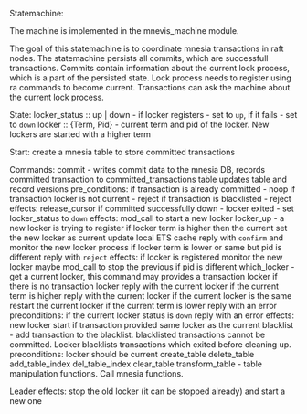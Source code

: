 Statemachine:

The machine is implemented in the mnevis_machine module.

The goal of this statemachine is to coordinate mnesia transactions in raft nodes.
The statemachine persists all commits, which are successfull transactions.
Commits contain information about the current lock process, which is a part of
the persisted state.
Lock process needs to register using ra commands to become current.
Transactions can ask the machine about the current lock process.

State:
    locker_status :: up | down - if locker registers - set to `up`, if it fails - set to `down`
    locker :: {Term, Pid} - current term and pid of the locker. New lockers are started with a higher term

Start:
    create a mnesia table to store committed transactions

Commands:
    commit - writes commit data to the mnesia DB,
             records committed transaction to committed_transactions table
             updates table and record versions
        pre_conditions:
            if transaction is already committed - noop
            if transaction locker is not current - reject
            if transaction is blacklisted - reject
        effects:
            release_cursor if committed successfully
    down - locker exited - set locker_status to `down`
        effects:
            mod_call to start a new locker
    locker_up - a new locker is trying to register
                if locker term is higher then the current
                    set the new locker as current
                    update local ETS cache
                    reply with `confirm` and monitor the new locker process
                if locker term is lower or same but pid is different
                    reply with `reject`
        effects:
            if locker is registered
                monitor the new locker
                maybe mod_call to stop the previous if pid is different
    which_locker - get a current locker, this command may provides a transaction locker
                   if there is no transaction locker
                       reply with the current locker
                   if the current term is higher
                       reply with the current locker
                   if the current locker is the same
                       restart the current locker
                   if the current term is lower
                       reply with an error
        preconditions:
            if the current locker status is `down`
                reply with an error
        effects:
            new locker start if transaction provided same locker as the current
    blacklist - add transaction to the blacklist. blacklisted transactions cannot
                be committed. Locker blacklists transactions which exited before
                cleaning up.
        preconditions:
            locker should be current
    create_table
    delete_table
    add_table_index
    del_table_index
    clear_table
    transform_table - table manipulation functions. Call mnesia functions.


Leader effects:
    stop the old locker (it can be stopped already) and start a new one
